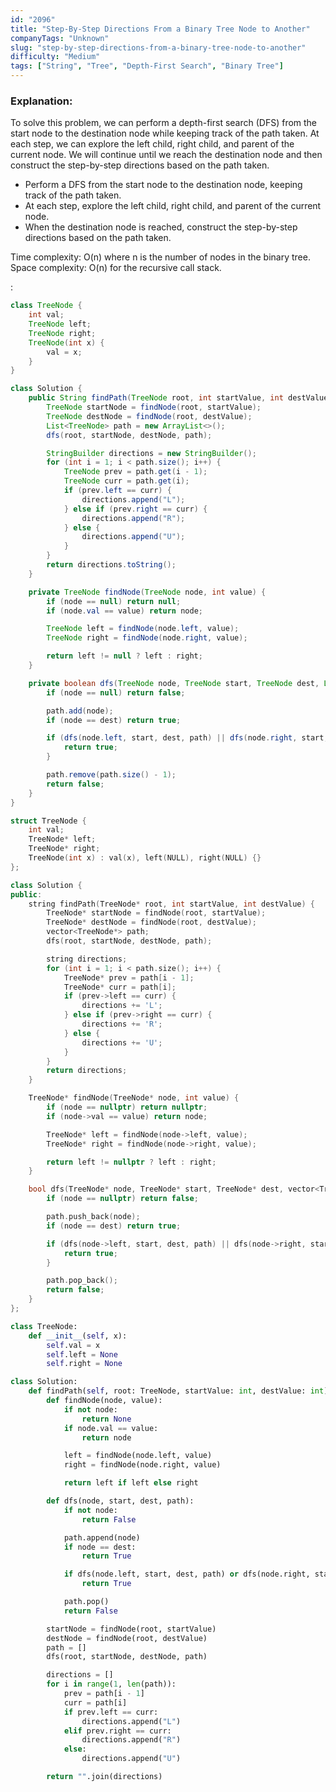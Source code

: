 ```yaml
---
id: "2096"
title: "Step-By-Step Directions From a Binary Tree Node to Another"
companyTags: "Unknown"
slug: "step-by-step-directions-from-a-binary-tree-node-to-another"
difficulty: "Medium"
tags: ["String", "Tree", "Depth-First Search", "Binary Tree"]
---
```


### Explanation:

To solve this problem, we can perform a depth-first search (DFS) from the start node to the destination node while keeping track of the path taken. At each step, we can explore the left child, right child, and parent of the current node. We will continue until we reach the destination node and then construct the step-by-step directions based on the path taken.

- Perform a DFS from the start node to the destination node, keeping track of the path taken.
- At each step, explore the left child, right child, and parent of the current node.
- When the destination node is reached, construct the step-by-step directions based on the path taken.

Time complexity: O(n) where n is the number of nodes in the binary tree.
Space complexity: O(n) for the recursive call stack.

:

```java
class TreeNode {
    int val;
    TreeNode left;
    TreeNode right;
    TreeNode(int x) {
        val = x;
    }
}

class Solution {
    public String findPath(TreeNode root, int startValue, int destValue) {
        TreeNode startNode = findNode(root, startValue);
        TreeNode destNode = findNode(root, destValue);
        List<TreeNode> path = new ArrayList<>();
        dfs(root, startNode, destNode, path);

        StringBuilder directions = new StringBuilder();
        for (int i = 1; i < path.size(); i++) {
            TreeNode prev = path.get(i - 1);
            TreeNode curr = path.get(i);
            if (prev.left == curr) {
                directions.append("L");
            } else if (prev.right == curr) {
                directions.append("R");
            } else {
                directions.append("U");
            }
        }
        return directions.toString();
    }

    private TreeNode findNode(TreeNode node, int value) {
        if (node == null) return null;
        if (node.val == value) return node;

        TreeNode left = findNode(node.left, value);
        TreeNode right = findNode(node.right, value);

        return left != null ? left : right;
    }

    private boolean dfs(TreeNode node, TreeNode start, TreeNode dest, List<TreeNode> path) {
        if (node == null) return false;

        path.add(node);
        if (node == dest) return true;

        if (dfs(node.left, start, dest, path) || dfs(node.right, start, dest, path)) {
            return true;
        }

        path.remove(path.size() - 1);
        return false;
    }
}
```

```cpp
struct TreeNode {
    int val;
    TreeNode* left;
    TreeNode* right;
    TreeNode(int x) : val(x), left(NULL), right(NULL) {}
};

class Solution {
public:
    string findPath(TreeNode* root, int startValue, int destValue) {
        TreeNode* startNode = findNode(root, startValue);
        TreeNode* destNode = findNode(root, destValue);
        vector<TreeNode*> path;
        dfs(root, startNode, destNode, path);

        string directions;
        for (int i = 1; i < path.size(); i++) {
            TreeNode* prev = path[i - 1];
            TreeNode* curr = path[i];
            if (prev->left == curr) {
                directions += 'L';
            } else if (prev->right == curr) {
                directions += 'R';
            } else {
                directions += 'U';
            }
        }
        return directions;
    }

    TreeNode* findNode(TreeNode* node, int value) {
        if (node == nullptr) return nullptr;
        if (node->val == value) return node;

        TreeNode* left = findNode(node->left, value);
        TreeNode* right = findNode(node->right, value);

        return left != nullptr ? left : right;
    }

    bool dfs(TreeNode* node, TreeNode* start, TreeNode* dest, vector<TreeNode*>& path) {
        if (node == nullptr) return false;

        path.push_back(node);
        if (node == dest) return true;

        if (dfs(node->left, start, dest, path) || dfs(node->right, start, dest, path)) {
            return true;
        }

        path.pop_back();
        return false;
    }
};
```

```python
class TreeNode:
    def __init__(self, x):
        self.val = x
        self.left = None
        self.right = None

class Solution:
    def findPath(self, root: TreeNode, startValue: int, destValue: int) -> str:
        def findNode(node, value):
            if not node:
                return None
            if node.val == value:
                return node

            left = findNode(node.left, value)
            right = findNode(node.right, value)

            return left if left else right

        def dfs(node, start, dest, path):
            if not node:
                return False

            path.append(node)
            if node == dest:
                return True

            if dfs(node.left, start, dest, path) or dfs(node.right, start, dest, path):
                return True

            path.pop()
            return False

        startNode = findNode(root, startValue)
        destNode = findNode(root, destValue)
        path = []
        dfs(root, startNode, destNode, path)

        directions = []
        for i in range(1, len(path)):
            prev = path[i - 1]
            curr = path[i]
            if prev.left == curr:
                directions.append("L")
            elif prev.right == curr:
                directions.append("R")
            else:
                directions.append("U")

        return "".join(directions)
```